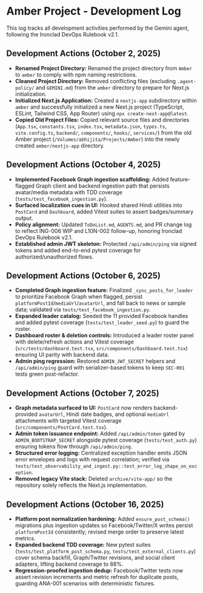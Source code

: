 # Amber Project - Development Log

This log tracks all development activities performed by the Gemini agent, following the Ironclad DevOps Rulebook v2.1.

## Development Actions (October 2, 2025)

*   **Renamed Project Directory:** Renamed the project directory from `Amber` to `amber` to comply with npm naming restrictions.
*   **Cleaned Project Directory:** Removed conflicting files (excluding `.agent-policy/` and `GEMINI.md`) from the `amber` directory to prepare for Next.js initialization.
*   **Initialized Next.js Application:** Created a `nextjs-app` subdirectory within `amber` and successfully initialized a new Next.js project (TypeScript, ESLint, Tailwind CSS, App Router) using `npx create-next-app@latest`.
*   **Copied Old Project Files:** Copied relevant source files and directories (`App.tsx`, `constants.tsx`, `index.tsx`, `metadata.json`, `types.ts`, `vite.config.ts`, `backend/`, `components/`, `hooks/`, `services/`) from the old Amber project (`/Volumes/abhijita/Projects/Amber`) into the newly created `amber/nextjs-app` directory.

## Development Actions (October 4, 2025)

*   **Implemented Facebook Graph ingestion scaffolding:** Added feature-flagged Graph client and backend ingestion path that persists avatar/media metadata with TDD coverage (`tests/test_facebook_ingestion.py`).
*   **Surfaced localization cues in UI:** Hooked shared Hindi utilities into `PostCard` and `Dashboard`, added Vitest suites to assert badges/summary output.
*   **Policy alignment:** Updated `ToDoList.md`, `AGENTS.md`, and PR change log to reflect ING-006 WIP and L10N-002 follow-up, honoring Ironclad DevOps Rulebook v2.1.
*   **Established admin JWT skeleton:** Protected `/api/admin/ping` via signed tokens and added end-to-end pytest coverage for authorized/unauthorized flows.

## Development Actions (October 6, 2025)

*   **Completed Graph ingestion feature:** Finalized `_sync_posts_for_leader` to prioritize Facebook Graph when flagged, persist `platformPostId`/`mediaUrl`/`avatarUrl`, and fall back to news or sample data; validated via `tests/test_facebook_ingestion.py`.
*   **Expanded leader catalog:** Seeded the 11 provided Facebook handles and added pytest coverage (`tests/test_leader_seed.py`) to guard the roster.
*   **Dashboard roster & deletion controls:** Introduced a leader roster panel with delete/refresh actions and Vitest coverage (`src/tests/dashboard.test.tsx`, `src/components/Dashboard.test.tsx`) ensuring UI parity with backend data.
*   **Admin ping regression:** Restored `ADMIN_JWT_SECRET` helpers and `/api/admin/ping` guard with serializer-based tokens to keep `SEC-001` tests green post-refactor.

## Development Actions (October 7, 2025)

*   **Graph metadata surfaced to UI:** `PostCard` now renders backend-provided `avatarUrl`, Hindi date badges, and optional `mediaUrl` attachments with targeted Vitest coverage (`src/components/PostCard.test.tsx`).
*   **Admin token issuance endpoint:** Added `/api/admin/token` gated by `ADMIN_BOOTSTRAP_SECRET` alongside pytest coverage (`tests/test_auth.py`) ensuring tokens flow through `/api/admin/ping`.
*   **Structured error logging:** Centralized exception handler emits JSON error envelopes and logs with request correlation; verified via `tests/test_observability_and_ingest.py::test_error_log_shape_on_exception`.
*   **Removed legacy Vite stack:** Deleted `archive/vite-app/` so the repository solely reflects the Next.js implementation.

## Development Actions (October 16, 2025)

*   **Platform post normalization hardening:** Added `ensure_post_schema()` migrations plus ingestion updates so Facebook/Twitter/X writes persist `platformPostId` consistently; revised merge order to preserve latest metrics.
*   **Expanded backend TDD coverage:** New pytest suites (`tests/test_platform_post_schema.py`, `tests/test_external_clients.py`) cover schema backfill, Graph/Twitter revisions, and social client adapters, lifting backend coverage to 88%.
*   **Regression-proofed ingestion dedup:** Facebook/Twitter tests now assert revision increments and metric refresh for duplicate posts, guarding ANA-001 scenarios with deterministic fixtures.
